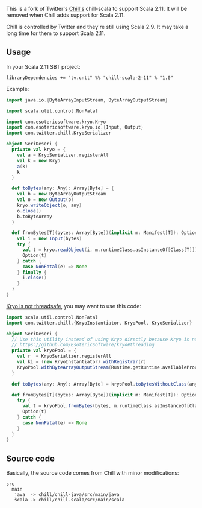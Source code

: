 This is a fork of Twitter's [Chill's](https://github.com/twitter/chill)
chill-scala to support Scala 2.11. It will be removed when Chill adds support
for Scala 2.11.

Chill is controlled by Twitter and they're still using Scala 2.9. It may take a
long time for them to support Scala 2.11.

## Usage

In your Scala 2.11 SBT project:

```
libraryDependencies += "tv.cntt" %% "chill-scala-2-11" % "1.0"
```

Example:

```scala
import java.io.{ByteArrayInputStream, ByteArrayOutputStream}

import scala.util.control.NonFatal

import com.esotericsoftware.kryo.Kryo
import com.esotericsoftware.kryo.io.{Input, Output}
import com.twitter.chill.KryoSerializer

object SeriDeseri {
  private val kryo = {
    val a = KryoSerializer.registerAll
    val k = new Kryo
    a(k)
    k
  }

  def toBytes(any: Any): Array[Byte] = {
    val b = new ByteArrayOutputStream
    val o = new Output(b)
    kryo.writeObject(o, any)
    o.close()
    b.toByteArray
  }

  def fromBytes[T](bytes: Array[Byte])(implicit m: Manifest[T]): Option[T] = {
    val i = new Input(bytes)
    try {
      val t = kryo.readObject(i, m.runtimeClass.asInstanceOf[Class[T]])
      Option(t)
    } catch {
      case NonFatal(e) => None
    } finally {
      i.close()
    }
  }
}
```

[Kryo is not threadsafe](https://github.com/EsotericSoftware/kryo#threading),
you may want to use this code:

```scala
import scala.util.control.NonFatal
import com.twitter.chill.{KryoInstantiator, KryoPool, KryoSerializer}

object SeriDeseri {
  // Use this utility instead of using Kryo directly because Kryo is not threadsafe!
  // https://github.com/EsotericSoftware/kryo#threading
  private val kryoPool = {
    val r  = KryoSerializer.registerAll
    val ki = (new KryoInstantiator).withRegistrar(r)
    KryoPool.withByteArrayOutputStream(Runtime.getRuntime.availableProcessors * 2, ki)
  }

  def toBytes(any: Any): Array[Byte] = kryoPool.toBytesWithoutClass(any)

  def fromBytes[T](bytes: Array[Byte])(implicit m: Manifest[T]): Option[T] = {
    try {
      val t = kryoPool.fromBytes(bytes, m.runtimeClass.asInstanceOf[Class[T]])
      Option(t)
    } catch {
      case NonFatal(e) => None
    }
  }
}
```

## Source code

Basically, the source code comes from Chill with minor modifications:

```
src
  main
   java  -> chill/chill-java/src/main/java
   scala -> chill/chill-scala/src/main/scala
```
